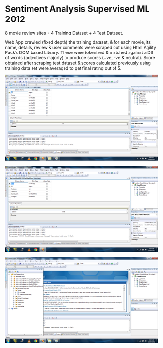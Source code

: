 # Sentiment Analysis Supervised ML 2012

8 movie review sites = 4 Training Dataset + 4 Test Dataset.

Web App crawled (fixed depth) the training dataset, & for each movie, its name, details, review & user comments were scraped out using Html Agility Pack’s DOM based Library. These were tokenized & matched against a DB of words (adjectives majorly) to produce scores (+ve, -ve & neutral). Score obtained after scraping test dataset & scores calculated previously using training data set were averaged to get final rating out of 5.

![KWTableColumns](https://raw.githubusercontent.com/riteshRcH/Sentiment_Analysis_Supervised_ML/master/pics/KWTableColumns.png)

![SentiWordNetTableColumns](https://raw.githubusercontent.com/riteshRcH/Sentiment_Analysis_Supervised_ML/master/pics/SentiWordNetTableColumns.png)

![Tables](https://raw.githubusercontent.com/riteshRcH/Sentiment_Analysis_Supervised_ML/master/pics/Tables.png)
